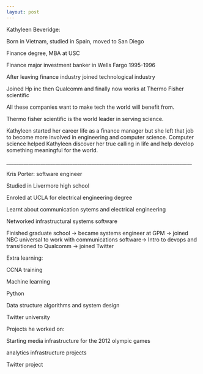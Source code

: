 ```yaml
---
layout: post
---
```

Kathyleen Beveridge:

Born in Vietnam, studied in Spain, moved to San Diego

Finance degree, MBA at USC

Finance major investment banker in Wells Fargo 1995-1996

After leaving finance industry joined technological industry

Joined Hp inc then Qualcomm and finally now works at Thermo Fisher scientific

All these companies want to make tech the world will benefit from.

Thermo fisher scientific is the world leader in serving science.

Kathyleen started her career life as a finance manager but she left that job to become more involved in engineering and computer science. Computer science helped Kathyleen discover her true calling in life and help develop something meaningful for the world.

\_\_\_\_\_\_\_\_\_\_\_\_\_\_\_\_\_\_\_\_\_\_\_\_\_\_\_\_\_\_\_\_\_\_\_\_\_\_\_\_\_\_\_\_\_\_\_\_\_\_\_\_\_\_\_\_\_\_\_\_\_\_\_\_\_\_\_\_\_\_\_\_\_\_\_\_

Kris Porter: software engineer

Studied in Livermore high school

Enroled at UCLA for electrical engineering degree

Learnt about communication sytems and electrical engineering

Networked infrastructural systems software

Finished graduate school -\> became systems engineer at GPM -\> joined NBC universal to work with communications software-\> Intro to devops and transitioned to Qualcomm -\> joined Twitter

Extra learning:

CCNA training

Machine learning

Python

Data structure algorithms and system design

Twitter university

Projects he worked on:

Starting media infrastructure for the 2012 olympic games

analytics infrastructure projects

Twitter project
